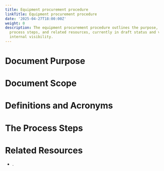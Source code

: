 ```yaml
---
title: Equipment procurement procedure
linkTitle: Equipment procurement procedure
date: '2025-04-27T18:00:00Z'
weight: 0
description: The equipment procurement procedure outlines the purpose, scope, definitions,
  process steps, and related resources, currently in draft status and verified for
  internal visibility.
---
```



# Document Purpose

<!-- Unsupported block type: divider -->

<!-- Unsupported block type: unsupported -->



# Document Scope

<!-- Unsupported block type: divider -->

<!-- Unsupported block type: unsupported -->

# Definitions and Acronyms

<!-- Unsupported block type: divider -->

<!-- Unsupported block type: child_database -->

# The Process Steps

<!-- Unsupported block type: divider -->

<!-- Unsupported block type: unsupported -->

<!-- Unsupported block type: table_of_contents -->



# Related Resources

<!-- Unsupported block type: divider -->

- .